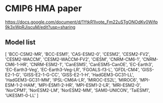 # CMIP6 HMA paper

https://docs.google.com/document/d/1YtkR1Ivote_Fm22uSTgONOdKv0Wifp9k3xWpRJiscuM/edit?usp=sharing

## Model list

[
  'BCC-CSM2-MR',
  'BCC-ESM1',
  'CAS-ESM2-0',
  'CESM2',
  'CESM2-FV2',
  'CESM2-WACCM',
  'CESM2-WACCM-FV2',
  'CIESM',
  'CNRM-CM6-1',
  'CNRM-CM6-1-HR',
  'CNRM-ESM2-1',
  'CanESM5',
  'CanESM5-CanOE',
  'EC-Earth3',
  'EC-Earth3-Veg',
  'EC-Earth3-Veg-LR',
  'FGOALS-f3-L',
  'GFDL-CM4',
  'GISS-E2-1-G',
  'GISS-E2-1-G-CC',
  'GISS-E2-1-H',
  'HadGEM3-GC31-LL',
  'HadGEM3-GC31-MM',
  'IPSL-CM6A-LR',
  'MIROC-ES2L',
  'MIROC6',
  'MPI-ESM-1-2-HAM',
  'MPI-ESM1-2-HR',
  'MPI-ESM1-2-LR',
  'MRI-ESM2-0',
  'NorCPM1',
  'NorESM2-LM',
  'NorESM2-MM',
  'SAM0-UNICON',
  'TaiESM1',
  'UKESM1-0-LL'
  ]